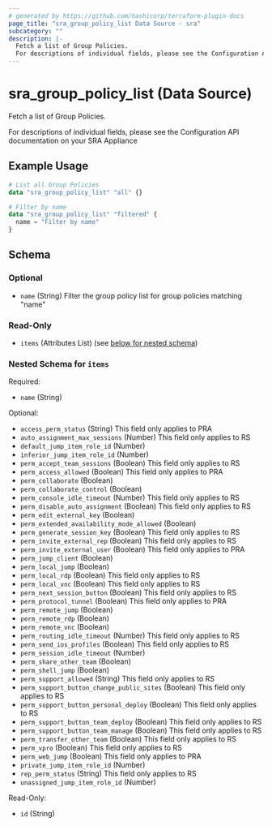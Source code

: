 ```yaml
---
# generated by https://github.com/hashicorp/terraform-plugin-docs
page_title: "sra_group_policy_list Data Source - sra"
subcategory: ""
description: |-
  Fetch a list of Group Policies.
  For descriptions of individual fields, please see the Configuration API documentation on your SRA Appliance
---
```


# sra_group_policy_list (Data Source)

Fetch a list of Group Policies.

For descriptions of individual fields, please see the Configuration API documentation on your SRA Appliance

## Example Usage

```terraform
# List all Group Policies
data "sra_group_policy_list" "all" {}

# Filter by name
data "sra_group_policy_list" "filtered" {
  name = "Filter by name"
}
```

<!-- schema generated by tfplugindocs -->
## Schema

### Optional

- `name` (String) Filter the group policy list for group policies matching "name"

### Read-Only

- `items` (Attributes List) (see [below for nested schema](#nestedatt--items))

<a id="nestedatt--items"></a>
### Nested Schema for `items`

Required:

- `name` (String)

Optional:

- `access_perm_status` (String) This field only applies to PRA
- `auto_assignment_max_sessions` (Number) This field only applies to RS
- `default_jump_item_role_id` (Number)
- `inferior_jump_item_role_id` (Number)
- `perm_accept_team_sessions` (Boolean) This field only applies to RS
- `perm_access_allowed` (Boolean) This field only applies to PRA
- `perm_collaborate` (Boolean)
- `perm_collaborate_control` (Boolean)
- `perm_console_idle_timeout` (Number) This field only applies to RS
- `perm_disable_auto_assignment` (Boolean) This field only applies to RS
- `perm_edit_external_key` (Boolean)
- `perm_extended_availability_mode_allowed` (Boolean)
- `perm_generate_session_key` (Boolean) This field only applies to RS
- `perm_invite_external_rep` (Boolean) This field only applies to RS
- `perm_invite_external_user` (Boolean) This field only applies to PRA
- `perm_jump_client` (Boolean)
- `perm_local_jump` (Boolean)
- `perm_local_rdp` (Boolean) This field only applies to RS
- `perm_local_vnc` (Boolean) This field only applies to RS
- `perm_next_session_button` (Boolean) This field only applies to RS
- `perm_protocol_tunnel` (Boolean) This field only applies to PRA
- `perm_remote_jump` (Boolean)
- `perm_remote_rdp` (Boolean)
- `perm_remote_vnc` (Boolean)
- `perm_routing_idle_timeout` (Number) This field only applies to RS
- `perm_send_ios_profiles` (Boolean) This field only applies to RS
- `perm_session_idle_timeout` (Number)
- `perm_share_other_team` (Boolean)
- `perm_shell_jump` (Boolean)
- `perm_support_allowed` (String) This field only applies to RS
- `perm_support_button_change_public_sites` (Boolean) This field only applies to RS
- `perm_support_button_personal_deploy` (Boolean) This field only applies to RS
- `perm_support_button_team_deploy` (Boolean) This field only applies to RS
- `perm_support_button_team_manage` (Boolean) This field only applies to RS
- `perm_transfer_other_team` (Boolean) This field only applies to RS
- `perm_vpro` (Boolean) This field only applies to RS
- `perm_web_jump` (Boolean) This field only applies to PRA
- `private_jump_item_role_id` (Number)
- `rep_perm_status` (String) This field only applies to RS
- `unassigned_jump_item_role_id` (Number)

Read-Only:

- `id` (String)


